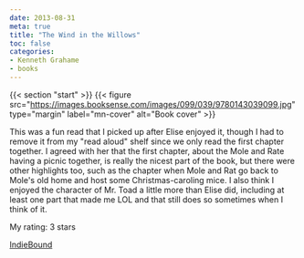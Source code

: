 ```yaml
---
date: 2013-08-31
meta: true
title: "The Wind in the Willows"
toc: false
categories:
- Kenneth Grahame
- books
---
```


{{< section "start" >}}
{{< figure src="https://images.booksense.com/images/099/039/9780143039099.jpg" type="margin" label="mn-cover" alt="Book cover" >}}

This was a fun read that I picked up after Elise enjoyed it, though I had to remove it from my "read aloud" shelf since we only read the first chapter together. I agreed with her that the first chapter, about the Mole and Rate having a picnic together, is really the nicest part of the book, but there were other highlights too, such as the chapter when Mole and Rat go back to Mole's old home and host some Christmas-caroling mice. I also think I enjoyed the character of Mr. Toad a little more than Elise did, including at least one part that made me LOL and that still does so sometimes when I think of it.

My rating: 3 stars  

[IndieBound](https://www.indiebound.org/book/9780143039099)
